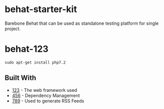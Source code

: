 # behat-starter-kit
Barebone Behat that can be used as standalone testing platform for single project.
# behat-123
```
sudo apt-get install php7.2
```
## Built With

* [123](http://www.dropwizard.io/1.0.2/docs/) - The web framework used
* [456](https://maven.apache.org/) - Dependency Management
* [789](https://rometools.github.io/rome/) - Used to generate RSS Feeds
